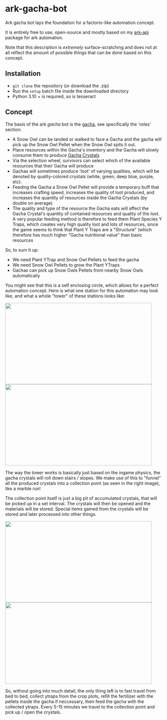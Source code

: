 # ark-gacha-bot
Ark gacha bot lays the foundation for a factorio-like automation concept. 

It is entirely free to use, open-source and mostly based on my [ark-api](https://github.com/kennyhml/ark-api) package for ark automation.

Note that this description is *extremely* surface-scratching and does not at all reflect the amount of possible things that can be done based on this concept.


## Installation
- `git clone` the repository (or download the .zip)
- Run the `setup` batch file inside the downloaded directory
- Python 3.10 + is required, so is tesseract


## Concept
The basis of the ark *gacha* bot is the [gacha](https://ark.fandom.com/wiki/Gacha), see specifically the 'roles' section:
- A Snow Owl can be landed or walked to face a Gacha and the gacha will pick up the Snow Owl Pellet when the Snow Owl spits it out.
- Place resources within the Gacha's inventory and the Gacha will slowly consume them to produce [Gacha Crystals](https://ark.fandom.com/wiki/Gacha_Crystal_(Extinction))
- Via the selection wheel, survivors can select which of the available resources that their Gacha will produce
- Gachas will sometimes produce 'loot' of varying qualities, which will be denoted by quality-colored crystals (white, green, deep blue, purple, etc).
- Feeding the Gacha a Snow Owl Pellet will provide a temporary buff that increases crafting speed, increases the quality of loot produced, and increases the quantity of resources inside the Gacha Crystals (by double on average)
- The quality and type of the resource the Gacha eats will affect the Gacha Crystal's quantity of contained resources and quality of the loot. A very popular feeding method is therefore to feed them Plant Species Y Traps, which creates very high quality loot and lots of resources, since the game seems to think that Plant Y Traps are a "Structure" (which therefore has much higher "Gacha nutritional value" than basic resources

So, to sum it up:
- We need Plant YTrap and Snow Owl Pellets to feed the gacha
- We need Snow Owl Pellets to grow the Plant YTraps
- Gachas can pick up Snow Owls Pellets from nearby Snow Owls automatically

You might see that this is a self enclosing circle, which allows for a perfect automation concept.
Here is what one station for this automation may look like, and what a whole "tower" of these stations looks like:

<p float="left">
  <img src="https://user-images.githubusercontent.com/106347478/224790835-17d64719-bec5-4b8b-bae6-743a74698283.png" width="470" height="260" />
  <img src="https://user-images.githubusercontent.com/106347478/224791277-51998652-5184-4c4d-b917-bcba2f9d11a3.png" width="470" height="260" />
</p>

The way the tower works is basically just based on the ingame physics, the gacha crystals will roll down stairs / slopes.
We make use of this to "funnel" all the produced crystals into a collection point (as seen in the right image), like a marble run!

The collection point itself is just a big pit of accumulated crystals, that will be picked up in a set interval. The crystals will then be opened and the materials will be stored. Special items gained from the crystals will be stored and later processed into other things.
<p float="left">

  <img src="https://user-images.githubusercontent.com/106347478/224799043-454308d0-7ce6-4c0f-9077-b4e1e461ae3f.png" width="470" height="260" />
  <img src="https://user-images.githubusercontent.com/106347478/224799575-97fc068f-5161-4e95-aac7-3971c5e4e9c4.png" width="470" height="260" />
</p>

So, without going into much detail, the only thing left is to fast travel from bed to bed, collect ytraps from the crop plots, refill the fertilizer with the pellets inside the gacha if neccessary, then feed the gacha with the collected ytraps. Every 5-15 minutes we travel to the collection point and pick up / open the crystals.
